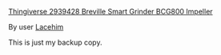 [Thingiverse 2939428 Breville Smart Grinder BCG800 Impeller](https://www.thingiverse.com/thing:2939428)

By user [Lacehim](https://www.thingiverse.com/Lacehim)

This is just my backup copy.
